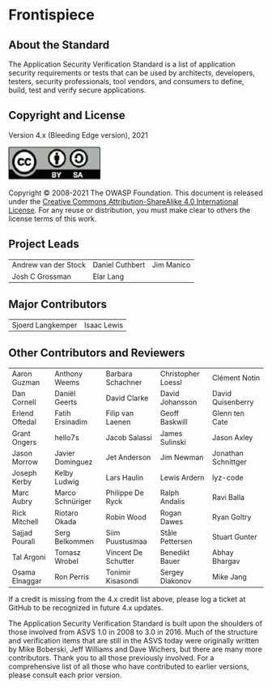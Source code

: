 # Frontispiece

## About the Standard

The Application Security Verification Standard is a list of application security requirements or tests that can be used by architects, developers, testers, security professionals, tool vendors, and consumers to define, build, test and verify secure applications.

## Copyright and License

Version 4.x (Bleeding Edge version), 2021

![license](../images/license.png)

Copyright © 2008-2021 The OWASP Foundation. This document is released under the [Creative Commons Attribution-ShareAlike 4.0 International License](https://creativecommons.org/licenses/by-sa/4.0/). For any reuse or distribution, you must make clear to others the license terms of this work.

## Project Leads

|                       |                  |             |
|---------------------- |----------------- |------------ |
| Andrew van der Stock  | Daniel Cuthbert  | Jim Manico  |
| Josh C Grossman       | Elar Lang      |             |

## Major Contributors

|                 |                 |
|---------------- |---------------- |
| Sjoerd Langkemper | Isaac Lewis   |

## Other Contributors and Reviewers

|                 |                   |                      |                     |                      |
|---------------- |------------------ |--------------------- |-------------------- |--------------------- |
| Aaron Guzman    | Anthony Weems     | Barbara Schachner    | Christopher Loessl  | Clément Notin        |
| Dan Cornell     | Daniël Geerts     | David Clarke         | David Johansson     | David Quisenberry    |
| Erlend Oftedal  | Fatih Ersinadim   | Filip van Laenen     | Geoff Baskwill      | Glenn ten Cate       |
| Grant Ongers    | hello7s           | Jacob Salassi        | James Sulinski      | Jason Axley          |
| Jason Morrow    | Javier Dominguez  | Jet Anderson         | Jim Newman          | Jonathan Schnittger  |
| Joseph Kerby    | Kelby Ludwig      | Lars Haulin          | Lewis Ardern        | lyz-code             |
| Marc Aubry      | Marco Schnüriger  | Philippe De Ryck     | Ralph Andalis       | Ravi Balla           |
| Rick Mitchell   | Riotaro Okada     | Robin Wood           | Rogan Dawes         | Ryan Goltry          |
| Sajjad Pourali  | Serg Belkommen    | Siim Puustusmaa      | Ståle Pettersen     | Stuart Gunter        |
| Tal Argoni      | Tomasz Wrobel     | Vincent De Schutter  | Benedikt Bauer  | Abhay Bhargav       |
| Osama Elnaggar    | Ron Perris     | Tonimir Kisasondi   | Sergey Diakonov      | Mike Jang |

If a credit is missing from the 4.x credit list above, please log a ticket at GitHub to be recognized in future 4.x updates.

The Application Security Verification Standard is built upon the shoulders of those involved from ASVS 1.0 in 2008 to 3.0 in 2016. Much of the structure and verification items that are still in the ASVS today were originally written by Mike Boberski, Jeff Williams and Dave Wichers, but there are many more contributors. Thank you to all those previously involved. For a comprehensive list of all those who have contributed to earlier versions, please consult each prior version.
